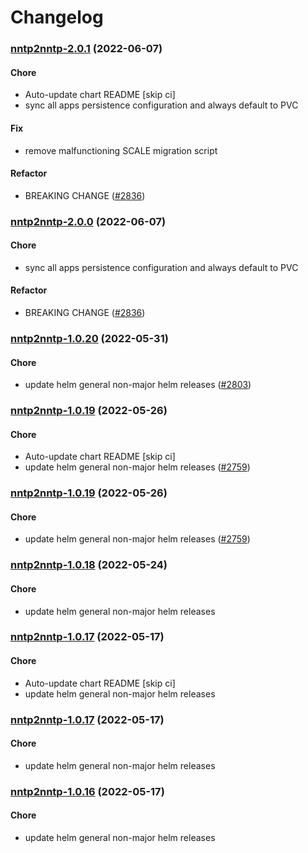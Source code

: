 # Changelog<br>


<a name="nntp2nntp-2.0.1"></a>
### [nntp2nntp-2.0.1](https://github.com/truecharts/apps/compare/nntp2nntp-1.0.20...nntp2nntp-2.0.1) (2022-06-07)

#### Chore

* Auto-update chart README [skip ci]
* sync all apps persistence configuration and always default to PVC

#### Fix

* remove malfunctioning SCALE migration script

#### Refactor

* BREAKING CHANGE ([#2836](https://github.com/truecharts/apps/issues/2836))



<a name="nntp2nntp-2.0.0"></a>
### [nntp2nntp-2.0.0](https://github.com/truecharts/apps/compare/nntp2nntp-1.0.20...nntp2nntp-2.0.0) (2022-06-07)

#### Chore

* sync all apps persistence configuration and always default to PVC

#### Refactor

* BREAKING CHANGE ([#2836](https://github.com/truecharts/apps/issues/2836))



<a name="nntp2nntp-1.0.20"></a>
### [nntp2nntp-1.0.20](https://github.com/truecharts/apps/compare/nntp2nntp-1.0.19...nntp2nntp-1.0.20) (2022-05-31)

#### Chore

* update helm general non-major helm releases ([#2803](https://github.com/truecharts/apps/issues/2803))



<a name="nntp2nntp-1.0.19"></a>
### [nntp2nntp-1.0.19](https://github.com/truecharts/apps/compare/nntp2nntp-1.0.18...nntp2nntp-1.0.19) (2022-05-26)

#### Chore

* Auto-update chart README [skip ci]
* update helm general non-major helm releases ([#2759](https://github.com/truecharts/apps/issues/2759))



<a name="nntp2nntp-1.0.19"></a>
### [nntp2nntp-1.0.19](https://github.com/truecharts/apps/compare/nntp2nntp-1.0.18...nntp2nntp-1.0.19) (2022-05-26)

#### Chore

* update helm general non-major helm releases ([#2759](https://github.com/truecharts/apps/issues/2759))



<a name="nntp2nntp-1.0.18"></a>
### [nntp2nntp-1.0.18](https://github.com/truecharts/apps/compare/nntp2nntp-1.0.17...nntp2nntp-1.0.18) (2022-05-24)

#### Chore

* update helm general non-major helm releases



<a name="nntp2nntp-1.0.17"></a>
### [nntp2nntp-1.0.17](https://github.com/truecharts/apps/compare/nntp2nntp-1.0.16...nntp2nntp-1.0.17) (2022-05-17)

#### Chore

* Auto-update chart README [skip ci]
* update helm general non-major helm releases



<a name="nntp2nntp-1.0.17"></a>
### [nntp2nntp-1.0.17](https://github.com/truecharts/apps/compare/nntp2nntp-1.0.16...nntp2nntp-1.0.17) (2022-05-17)

#### Chore

* update helm general non-major helm releases



<a name="nntp2nntp-1.0.16"></a>
### [nntp2nntp-1.0.16](https://github.com/truecharts/apps/compare/nntp2nntp-1.0.15...nntp2nntp-1.0.16) (2022-05-17)

#### Chore

* update helm general non-major helm releases



